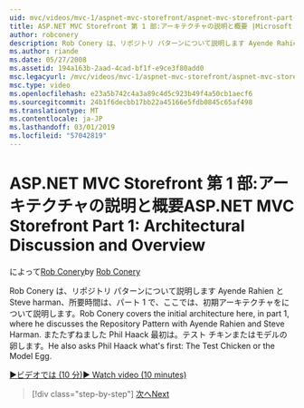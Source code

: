 ```yaml
---
uid: mvc/videos/mvc-1/aspnet-mvc-storefront/aspnet-mvc-storefront-part-1-architectural-discussion-and-overview
title: ASP.NET MVC Storefront 第 1 部:アーキテクチャの説明と概要 |Microsoft Docs
author: robconery
description: Rob Conery は、リポジトリ パターンについて説明します Ayende Rahien と Steve harman、所要時間は、パート 1 で、ここでは、初期アーキテクチャをについて説明します。 彼は、Phil も確認しています.
ms.author: riande
ms.date: 05/27/2008
ms.assetid: 194a163b-2aad-4cad-bf1f-e9ce3f80add0
msc.legacyurl: /mvc/videos/mvc-1/aspnet-mvc-storefront/aspnet-mvc-storefront-part-1-architectural-discussion-and-overview
msc.type: video
ms.openlocfilehash: e23a5b742c4a3a89c4d5c923b49f4a50cb1aecf6
ms.sourcegitcommit: 24b1f6decbb17bb22a45166e5fdb0845c65af498
ms.translationtype: MT
ms.contentlocale: ja-JP
ms.lasthandoff: 03/01/2019
ms.locfileid: "57042819"
---
```

<a name="aspnet-mvc-storefront-part-1-architectural-discussion-and-overview"></a><span data-ttu-id="cb458-104">ASP.NET MVC Storefront 第 1 部:アーキテクチャの説明と概要</span><span class="sxs-lookup"><span data-stu-id="cb458-104">ASP.NET MVC Storefront Part 1: Architectural Discussion and Overview</span></span>
====================
<span data-ttu-id="cb458-105">によって[Rob Conery](https://github.com/robconery)</span><span class="sxs-lookup"><span data-stu-id="cb458-105">by [Rob Conery](https://github.com/robconery)</span></span>

<span data-ttu-id="cb458-106">Rob Conery は、リポジトリ パターンについて説明します Ayende Rahien と Steve harman、所要時間は、パート 1 で、ここでは、初期アーキテクチャをについて説明します。</span><span class="sxs-lookup"><span data-stu-id="cb458-106">Rob Conery covers the initial architecture here, in part 1, where he discusses the Repository Pattern with Ayende Rahien and Steve Harman.</span></span> <span data-ttu-id="cb458-107">またたずねました Phil Haack 最初は。テスト チキンまたはモデルの卵します。</span><span class="sxs-lookup"><span data-stu-id="cb458-107">He also asks Phil Haack what's first: The Test Chicken or the Model Egg.</span></span>

[<span data-ttu-id="cb458-108">&#9654;ビデオでは (10 分)</span><span class="sxs-lookup"><span data-stu-id="cb458-108">&#9654; Watch video (10 minutes)</span></span>](https://channel9.msdn.com/Blogs/ASP-NET-Site-Videos/aspnet-mvc-storefront-part-1-architectural-discussion-and-overview)

> [!div class="step-by-step"]
> [<span data-ttu-id="cb458-109">次へ</span><span class="sxs-lookup"><span data-stu-id="cb458-109">Next</span></span>](aspnet-mvc-storefront-part-2-the-repository-pattern.md)
